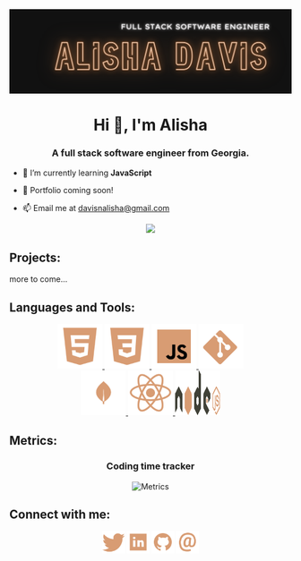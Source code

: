 <!--intro banner=========-->
<img align="center" src="https://github.com/alishadavis123/readme-assets/blob/970e60698b8076711ec373b9a9e0cca7344ff5f8/self-intro-banner1.png" alt="alishadavis"/>

<h1 align="center">Hi 👋, I'm Alisha</h1>
<h3 align="center">A full stack software engineer from Georgia.</h3>

- 🌱 I’m currently learning **JavaScript**

- 💼 Portfolio coming soon!

- 📫 Email me at [davisnalisha@gmail.com](mailto:davisnalisha@gmail.com)

<!--Github Streaks=========-->
<div align="center">
  <img src="https://github-readme-streak-stats.herokuapp.com/?user=alishadavis123&hide_border=true&theme=tokyonight_duo">
</div>

<h2 align="left"><!--icon img-->Projects:</h2>
<p> more to come...</p>


<h2 align="left"><!--icon img-->Languages and Tools:</h2>
<p align="center"> 
 <a href="https://www.w3.org/html/" target="_blank" rel="noreferrer"> <img src="https://github.com/alishadavis123/readme-assets/blob/b9c7a41fce23cc5e312f727e9daecc2e63763a2f/html5-icon.svg" alt="html5" width="80" height="80"/>
 </a> 
 <a href="https://www.w3schools.com/css/" target="_blank" rel="noreferrer"> <img src="https://github.com/alishadavis123/readme-assets/blob/a4c64055636ddef46d4113c2c77c30207f96ad80/css-3-icon.svg" alt="css3" width="80" height="80"/> 
 </a> 
 <a href="https://developer.mozilla.org/en-US/docs/Web/JavaScript" target="_blank" rel="noreferrer"> <img src="https://github.com/alishadavis123/readme-assets/blob/4a533af94de93bbb7ac36b7e6d42b8eeef9cbe63/javascript-icon.svg" alt="javascript" width="80" height="80"/>
 </a>
 <a href="https://git-scm.com/" target="_blank" rel="noreferrer"> <img src="https://github.com/alishadavis123/readme-assets/blob/b92ecbe1ae580b1f1fe2423ba0f9be10f3c678ec/git-icon.svg" alt="git" width="80" height="80"/>
 </a> <br>
 <a href="https://www.mongodb.com/" target="_blank" rel="noreferrer"> <img src="https://github.com/alishadavis123/readme-assets/blob/babb4daf4e0501189e9af4ce049412baeca6337c/mongodb-icon.svg" alt="mongodb" width="80" height="80"/>
 </a>
 <a href="https://reactjs.org/" target="_blank" rel="noreferrer"> <img src="https://github.com/alishadavis123/readme-assets/blob/7f55169989122e0064dfa498d6247ae5d3197cec/react-icon.svg" alt="react" width="80" height="80"/>
 </a> 
 <a href="https://nodejs.org" target="_blank" rel="noreferrer"> <img src="https://github.com/alishadavis123/readme-assets/blob/3ed4125da24132373e98722c000c42de9e8c3053/nodejs-icon.svg" alt="nodejs" width="80" height="80"/>
 </a> 
</p>

<h2 align="left"><!--icon img-->Metrics:</h2>

<div align="center">
  <h3 align="center">Coding time tracker</h3>
  <img align="center" src="https://github-readme-stats.vercel.app/api?username=alishadavis123&theme=codeSTACKr&show_icons=true" alt="Metrics" width="400">
</div>

 <!--Social Media Links=========-->
<h2 align="left"><!--icon img-->Connect with me:</h2>
<p align="center">
<a href="https://twitter.com/_alishadavis" target="blank"><img align="center" src="https://github.com/alishadavis123/readme-assets/blob/842382105209d8d97f40ac1f62d4330863dd9dba/twitter-icon.svg" alt="alishadavis" height="40" width="40" /></a>
<a href="https://linkedin.com/in/alishadavis" target="blank"><img align="center" src="https://github.com/alishadavis123/readme-assets/blob/842382105209d8d97f40ac1f62d4330863dd9dba/linkedin-icon.svg" alt="alishadavis" height="40" width="40" /></a>
<a href="https://github.com/alishadavis123/"><img align="center" src="https://github.com/alishadavis123/readme-assets/blob/970e60698b8076711ec373b9a9e0cca7344ff5f8/github-icon.svg" alt="alishadavis" height="40" width="40" /></a>
<a href="mailto:davisnalisha@gmail.com"><img align="center" src="https://github.com/alishadavis123/readme-assets/blob/3ed4125da24132373e98722c000c42de9e8c3053/email-@-icon.svg" alt="alishadavis" height="40" width="40" /></a>
</p>
